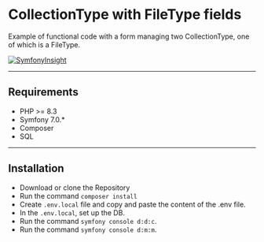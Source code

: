 # CollectionType with FileType fields

Example of functional code with a form managing two CollectionType, one of which is a FileType.

[![SymfonyInsight](https://insight.symfony.com/projects/8082c2cf-fb34-48d4-aea5-8b0f610b1439/big.svg)](https://insight.symfony.com/projects/8082c2cf-fb34-48d4-aea5-8b0f610b1439)

---
## Requirements

* PHP >= 8.3
* Symfony 7.0.*
* Composer
* SQL

---
## Installation

* Download or clone the Repository
* Run the command ``composer install``
* Create ``.env.local`` file and copy and paste the content of the .env file.
* In the ``.env.local``, set up the DB.
* Run the command ``symfony console d:d:c``.
* Run the command ``symfony console d:m:m``.


